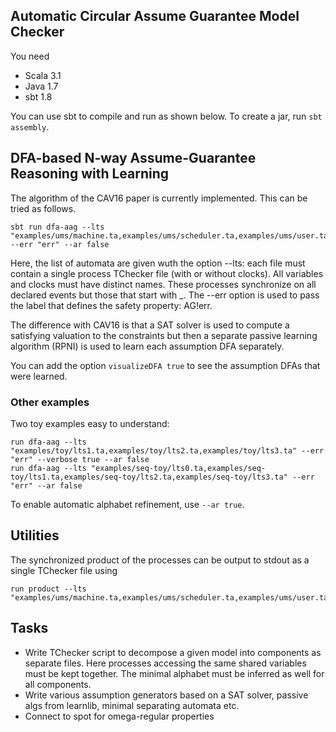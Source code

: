 ## Automatic Circular Assume Guarantee Model Checker
You need 
- Scala 3.1
- Java 1.7
- sbt 1.8

You can use sbt to compile and run as shown below. To create a jar, run `sbt assembly`.

## DFA-based N-way Assume-Guarantee Reasoning with Learning
The algorithm of the CAV16 paper is currently implemented. This can be tried as follows.

    sbt run dfa-aag --lts "examples/ums/machine.ta,examples/ums/scheduler.ta,examples/ums/user.ta" --err "err" --ar false

Here, the list of automata are given wuth the option --lts: each file must contain a single process TChecker file (with or without clocks).
All variables and clocks must have distinct names. These processes synchronize on all declared events but those that start with _.
The --err option is used to pass the label that defines the safety property: AG!err.

The difference with CAV16 is that a SAT solver is used to compute a satisfying valuation to the constraints but then a separate passive learning algorithm (RPNI) is used to learn each assumption DFA separately.

You can add the option `visualizeDFA true` to see the assumption DFAs that were learned.
### Other examples
Two toy examples easy to understand:

    run dfa-aag --lts "examples/toy/lts1.ta,examples/toy/lts2.ta,examples/toy/lts3.ta" --err "err" --verbose true --ar false
    run dfa-aag --lts "examples/seq-toy/lts0.ta,examples/seq-toy/lts1.ta,examples/seq-toy/lts2.ta,examples/seq-toy/lts3.ta" --err "err" --ar false

To enable automatic alphabet refinement, use `--ar true`.

## Utilities
The synchronized product of the processes can be output to stdout as a single TChecker file using

    run product --lts "examples/ums/machine.ta,examples/ums/scheduler.ta,examples/ums/user.ta"

## Tasks
- Write TChecker script to decompose a given model into components as separate files. Here processes accessing the same shared variables must be kept together. The minimal alphabet must be inferred as well for all components.
- Write various assumption generators based on a SAT solver, passive algs from learnlib, minimal separating automata etc.
- Connect to spot for omega-regular properties